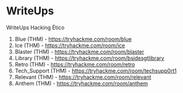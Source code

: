 # WriteUps
WriteUps Hacking Ético

1. Blue (THM) - https://tryhackme.com/room/blue
2. Ice (THM) - https://tryhackme.com/room/ice
3. Blaster (THM) - https://tryhackme.com/room/blaster
4. Library (THM) - https://tryhackme.com/room/bsidesgtlibrary
5. Retro (THM) - https://tryhackme.com/room/retro
6. Tech_Support (THM) - https://tryhackme.com/room/techsupp0rt1
7. Relevant (THM) - https://tryhackme.com/room/relevant
8. Anthem (THM) - https://tryhackme.com/room/anthem